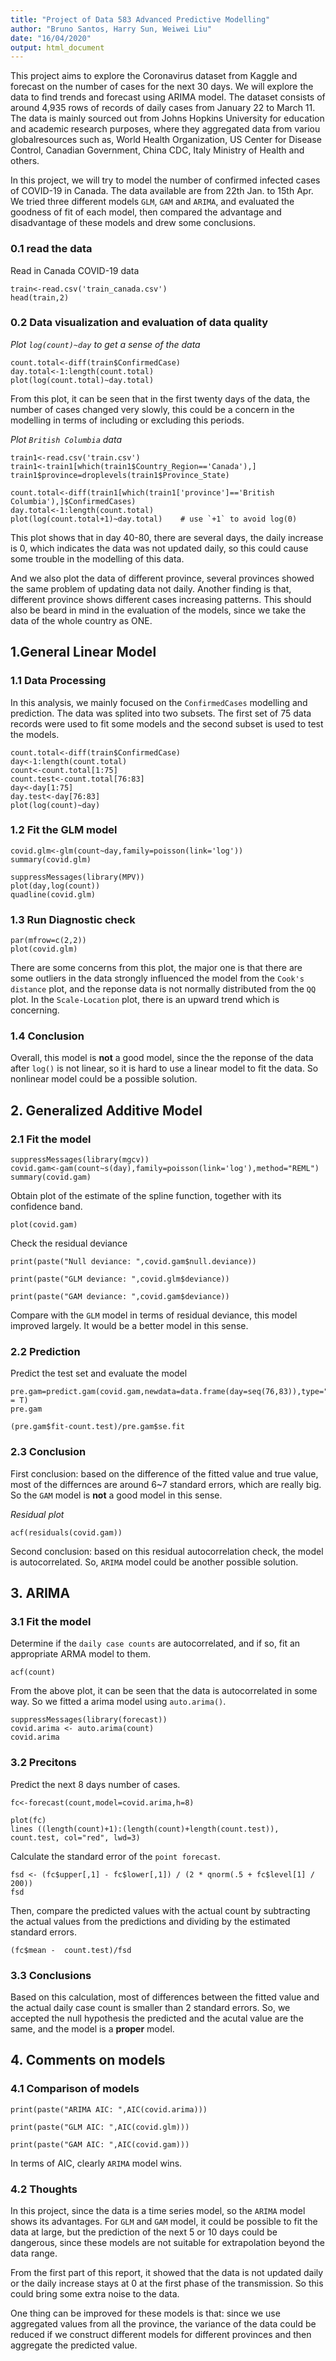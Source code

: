 ```yaml
---
title: "Project of Data 583 Advanced Predictive Modelling"
author: "Bruno Santos, Harry Sun, Weiwei Liu"
date: "16/04/2020"
output: html_document
---
```



This project aims to explore the Coronavirus dataset from Kaggle and forecast on the number of cases for the next 30 days. We will explore the data to find trends and forecast using ARIMA model. The dataset consists of around 4,935 rows of records of daily cases from January 22 to March 11. The data is mainly sourced out from Johns Hopkins University for education and academic research purposes, where they aggregated data from variou globalresources such as, World Health Organization, US Center for Disease Control, Canadian Government, China CDC, Italy Ministry of Health and others. 

In this project, we will try to model the number of confirmed infected cases of COVID-19 in Canada. The data available are from 22th Jan. to 15th Apr. We tried three different models `GLM`, `GAM` and `ARIMA`, and evaluated the goodness of fit of each model, then compared the advantage and disadvantage of these models and drew some conclusions. 


### 0.1 read the data

Read in Canada COVID-19 data

```{r}
train<-read.csv('train_canada.csv')
head(train,2)
```

### 0.2 Data visualization and evaluation of data quality

*Plot `log(count)~day` to get a sense of the data*

```{r}
count.total<-diff(train$ConfirmedCase)
day.total<-1:length(count.total)
plot(log(count.total)~day.total) 
```

From this plot, it can be seen that in the first twenty days of the data, the number of cases changed very slowly, this could be a concern in the modelling in terms of including or excluding this periods.

*Plot `British Columbia` data*

```{r}
train1<-read.csv('train.csv')
train1<-train1[which(train1$Country_Region=='Canada'),]
train1$province=droplevels(train1$Province_State)

count.total<-diff(train1[which(train1['province']=='British Columbia'),]$ConfirmedCases)
day.total<-1:length(count.total)
plot(log(count.total+1)~day.total)    # use `+1` to avoid log(0)
```

This plot shows that in day 40-80, there are several days, the daily increase is 0, which indicates the data was not updated daily, so this could cause some trouble in the modelling of this data.

And we also plot the data of different province, several provinces showed the same problem of updating data not daily. Another finding is that, different province shows different cases increasing patterns. This should also be beard in mind in the evaluation of the models, since we take the data of the whole country as ONE.


## 1.General Linear Model

### 1.1 Data Processing

In this analysis, we mainly focused on the `ConfirmedCases` modelling and prediction. The data was splited into two subsets. The first set of 75 data records were used to fit some models and the second subset is used to test the models.

```{r}
count.total<-diff(train$ConfirmedCase)
day<-1:length(count.total)
count<-count.total[1:75]
count.test<-count.total[76:83]
day<-day[1:75]
day.test<-day[76:83]
plot(log(count)~day)
```

### 1.2 Fit the GLM model

```{r}
covid.glm<-glm(count~day,family=poisson(link='log'))
summary(covid.glm)
```

```{r}
suppressMessages(library(MPV))
plot(day,log(count))
quadline(covid.glm)
```


### 1.3 Run Diagnostic check

```{r}
par(mfrow=c(2,2))
plot(covid.glm)
```

There are some concerns from this plot, the major one is that there are some outliers in the data strongly influenced the model from the `Cook's distance` plot, and the reponse data is not normally distributed from the `QQ` plot. In the `Scale-Location` plot, there is an upward trend which is concerning.

### 1.4 Conclusion

Overall, this model is **not** a good model, since the the reponse of the data after `log()` is not linear, so it is hard to use a linear model to fit the data. So nonlinear model could be a possible solution.

## 2. Generalized Additive Model

### 2.1 Fit the model

```{r}
suppressMessages(library(mgcv))
covid.gam<-gam(count~s(day),family=poisson(link='log'),method="REML")
summary(covid.gam)
```

Obtain plot of the estimate of the spline function, together with its confidence band.

```{r}
plot(covid.gam)
```

Check the residual deviance

```{r}
print(paste("Null deviance: ",covid.gam$null.deviance))

print(paste("GLM deviance: ",covid.glm$deviance))

print(paste("GAM deviance: ",covid.gam$deviance))
```

Compare with the `GLM` model in terms of residual deviance, this model improved largely. It would be a better model in this sense.

### 2.2 Prediction

Predict the test set and evaluate the model

```{r}
pre.gam=predict.gam(covid.gam,newdata=data.frame(day=seq(76,83)),type="response",se.fit = T)
pre.gam
```

```{r}
(pre.gam$fit-count.test)/pre.gam$se.fit
```

### 2.3 Conclusion

First conclusion: based on the difference of the fitted value and true value, most of the differnces are around 6~7 standard errors, which are really big. So the `GAM` model is **not** a good model in this sense.

*Residual plot*

```{r}
acf(residuals(covid.gam))
```

Second conclusion: based on this residual autocorrelation check, the model is autocorrelated. So, `ARIMA` model could be another possible solution.

## 3. ARIMA

### 3.1 Fit the model

Determine if the `daily case counts` are autocorrelated, and if so, fit an appropriate ARMA
model to them. 
```{r}
acf(count)
```

From the above plot, it can be seen that the data is autocorrelated in some way. So we fitted a arima model using `auto.arima()`.

```{r}
suppressMessages(library(forecast))
covid.arima <- auto.arima(count)
covid.arima
```

### 3.2 Precitons

Predict the next 8 days number of cases.

```{r}
fc<-forecast(count,model=covid.arima,h=8)
```

```{r}
plot(fc)
lines ((length(count)+1):(length(count)+length(count.test)), count.test, col="red", lwd=3)
```

Calculate the standard error of the `point forecast`.

```{r}
fsd <- (fc$upper[,1] - fc$lower[,1]) / (2 * qnorm(.5 + fc$level[1] / 200))
fsd
```

Then, compare the predicted values with the actual count by subtracting the actual values from the predictions and dividing by the estimated standard errors.

```{r}
(fc$mean -  count.test)/fsd
```


### 3.3 Conclusions

Based on this calculation, most of differences between the fitted value and the actual daily case count is smaller than 2 standard errors. So, we accepted the null hypothesis the predicted and the acutal value are the same, and the model is a **proper** model.


## 4. Comments on models

### 4.1 Comparison of models

```{r}
print(paste("ARIMA AIC: ",AIC(covid.arima)))

print(paste("GLM AIC: ",AIC(covid.glm)))

print(paste("GAM AIC: ",AIC(covid.gam)))
```

In terms of AIC, clearly `ARIMA` model wins.

### 4.2 Thoughts

In this project, since the data is a time series model, so the `ARIMA` model shows its advantages. For `GLM` and `GAM` model, it could be possible to fit the data at large, but the prediction of the next 5 or 10 days could be dangerous, since these models are not suitable for extrapolation beyond the data range.

From the first part of this report, it showed that the data is not updated daily or the daily increase stays at 0 at the first phase of the transmission. So this could bring some extra noise to the data.

One thing can be improved for these models is that: since we use aggregated values from all the province, the variance of the data could be reduced if we construct different models for different provinces and then aggregate the predicted value.






